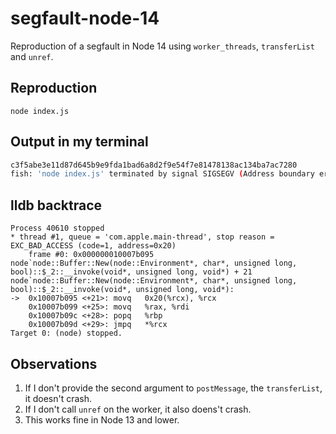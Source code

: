# segfault-node-14
Reproduction of a segfault in Node 14 using `worker_threads`, `transferList` and `unref`.

## Reproduction
```
node index.js
```

## Output in my terminal
```bash
c3f5abe3e11d87d645b9e9fda1bad6a8d2f9e54f7e81478138ac134ba7ac7280
fish: 'node index.js' terminated by signal SIGSEGV (Address boundary error)
```

## lldb backtrace
```
Process 40610 stopped
* thread #1, queue = 'com.apple.main-thread', stop reason = EXC_BAD_ACCESS (code=1, address=0x20)
    frame #0: 0x000000010007b095 node`node::Buffer::New(node::Environment*, char*, unsigned long, bool)::$_2::__invoke(void*, unsigned long, void*) + 21
node`node::Buffer::New(node::Environment*, char*, unsigned long, bool)::$_2::__invoke(void*, unsigned long, void*):
->  0x10007b095 <+21>: movq   0x20(%rcx), %rcx
    0x10007b099 <+25>: movq   %rax, %rdi
    0x10007b09c <+28>: popq   %rbp
    0x10007b09d <+29>: jmpq   *%rcx
Target 0: (node) stopped.
```

## Observations
1. If I don't provide the second argument to `postMessage`, the `transferList`, it doesn't crash.
2. If I don't call `unref` on the worker, it also doens't crash.
3. This works fine in Node 13 and lower.
